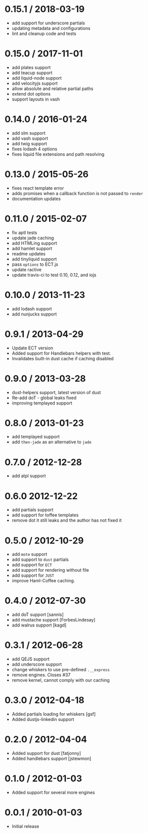 # 0.15.1 / 2018-03-19

- add support for underscore partials
- updating metadata and configurations
- lint and cleanup code and tests

# 0.15.0 / 2017-11-01

- add plates support
- add teacup support
- add liquid-node support
- add velocityjs support
- allow absolute and relative partial paths
- extend dot options
- support layouts in vash

# 0.14.0 / 2016-01-24

- add slm support
- add vash support
- add twig support
- fixes lodash 4 options
- fixes liquid file extensions and path resolving

# 0.13.0 / 2015-05-26

- fixes react template error
- adds promises when a callback function is not passed to `render`
- documentation updates

# 0.11.0 / 2015-02-07

- fix aptl tests
- update jade caching
- add HTMLing support
- add hamlet support
- readme updates
- add tinyliquid support
- pass `options` to ECT.js
- update ractive
- update travis-ci to test 0.10, 0.12, and iojs

# 0.10.0 / 2013-11-23

- add lodash support
- add nunjucks support

# 0.9.1 / 2013-04-29

- Update ECT version
- Added support for Handlebars helpers with test.
- Invalidates built-in dust cache if caching disabled

# 0.9.0 / 2013-03-28

- dust-helpers support, latest version of dust
- Re-add doT - global leaks fixed
- improving templayed support

# 0.8.0 / 2013-01-23

- add templayed support
- add `then-jade` as an alternative to `jade`

# 0.7.0 / 2012-12-28

- add atpl support

# 0.6.0 2012-12-22

- add partials support
- add support for toffee templates
- remove dot it still leaks and the author has not fixed it

# 0.5.0 / 2012-10-29

- add `mote` support
- add support to `dust` partials
- add support for `ECT`
- add support for rendering without file
- add support for `JUST`
- improve Haml-Coffee caching.

# 0.4.0 / 2012-07-30

- add doT support [sannis]
- add mustache support [ForbesLindesay]
- add walrus support [kagd]

# 0.3.1 / 2012-06-28

- add QEJS support
- add underscore support
- change whiskers to use pre-defined `.__express`
- remove engines. Closes #37
- remove kernel, cannot comply with our caching

# 0.3.0 / 2012-04-18

- Added partials loading for whiskers [gsf]
- Added dustjs-linkedin support

# 0.2.0 / 2012-04-04

- Added support for dust [fatjonny]
- Added handlebars support [jstewmon]

# 0.1.0 / 2012-01-03

- Added support for several more engines

# 0.0.1 / 2010-01-03

- Initial release
